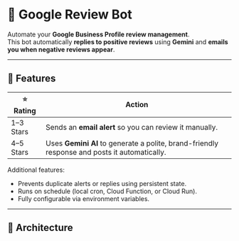 # 🧠 Google Review Bot

Automate your **Google Business Profile review management**.  
This bot automatically **replies to positive reviews** using **Gemini** and **emails you when negative reviews appear**.

---

## 🚀 Features

| ⭐ Rating | Action |
|-----------|--------|
| 1–3 Stars | Sends an **email alert** so you can review it manually. |
| 4–5 Stars | Uses **Gemini AI** to generate a polite, brand-friendly response and posts it automatically. |

Additional features:
- Prevents duplicate alerts or replies using persistent state.
- Runs on schedule (local cron, Cloud Function, or Cloud Run).
- Fully configurable via environment variables.

---

## 🧩 Architecture

